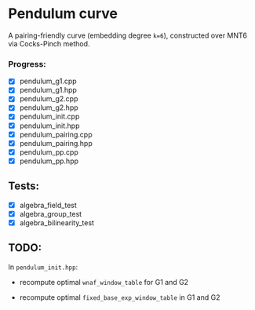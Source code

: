 # Pendulum curve  
A pairing-friendly curve (embedding degree `k=6`), constructed over MNT6 via Cocks-Pinch method.

### Progress:
- [x] pendulum_g1.cpp  
- [x] pendulum_g1.hpp  
- [x] pendulum_g2.cpp  
- [x] pendulum_g2.hpp  
- [x] pendulum_init.cpp  
- [x] pendulum_init.hpp  
- [x] pendulum_pairing.cpp  
- [x] pendulum_pairing.hpp  
- [x] pendulum_pp.cpp  
- [x] pendulum_pp.hpp

## Tests:
- [x] algebra_field_test
- [x] algebra_group_test
- [x] algebra_bilinearity_test

## TODO:
In `pendulum_init.hpp`:

* recompute optimal `wnaf_window_table` for G1 and G2 

* recompute optimal `fixed_base_exp_window_table` in G1 and G2

